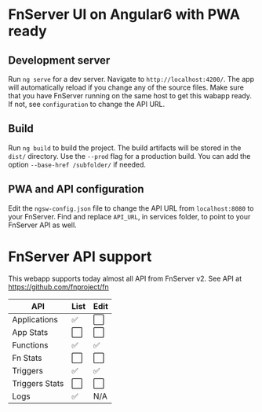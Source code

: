 # FnServer UI on Angular6 with PWA ready

## Development server

Run `ng serve` for a dev server. Navigate to `http://localhost:4200/`. The app will automatically reload if you change any of the source files. Make sure that you have FnServer running on the same host to get this wabapp ready. If not, see `configuration` to change the API URL.

## Build

Run `ng build` to build the project. The build artifacts will be stored in the `dist/` directory. Use the `--prod` flag for a production build. You can add the option `--base-href /subfolder/` if needed.

## PWA and API configuration

Edit the `ngsw-config.json` file to change the API URL from `localhost:8080` to your FnServer. Find and replace `API_URL`, in services folder, to point to your FnServer API as well.

# FnServer API support

This webapp supports today almost all API from FnServer v2. See API at https://github.com/fnproject/fn

API | List | Edit
------------ | ------------------ | --------------------
Applications | :white_check_mark: | :white_large_square:
App Stats | :white_large_square: | :white_large_square:
Functions | :white_check_mark: | :white_check_mark:
Fn Stats | :white_large_square: | :white_large_square:
Triggers | :white_check_mark: | :white_check_mark:
Triggers Stats | :white_large_square: | :white_large_square:
Logs | :white_check_mark: | N/A
